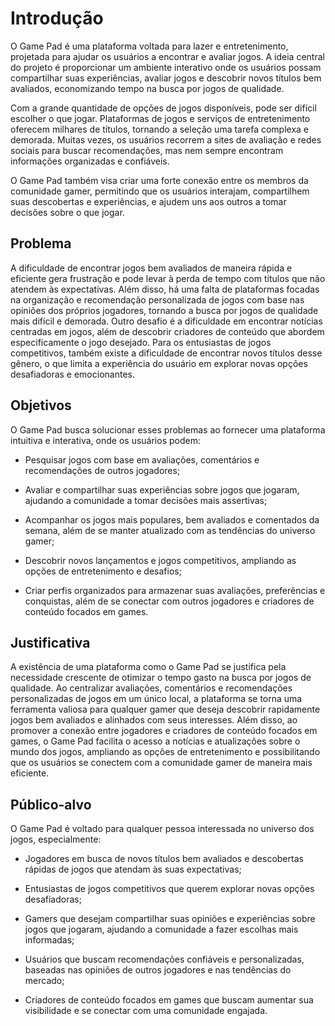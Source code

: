 # Introdução

O Game Pad é uma plataforma voltada para lazer e entretenimento, projetada para ajudar os usuários a encontrar e avaliar jogos. A ideia central do projeto é proporcionar um ambiente interativo onde os usuários possam compartilhar suas experiências, avaliar jogos e descobrir novos títulos bem avaliados, economizando tempo na busca por jogos de qualidade.

Com a grande quantidade de opções de jogos disponíveis, pode ser difícil escolher o que jogar. Plataformas de jogos e serviços de entretenimento oferecem milhares de títulos, tornando a seleção uma tarefa complexa e demorada. Muitas vezes, os usuários recorrem a sites de avaliação e redes sociais para buscar recomendações, mas nem sempre encontram informações organizadas e confiáveis.

O Game Pad também visa criar uma forte conexão entre os membros da comunidade gamer, permitindo que os usuários interajam, compartilhem suas descobertas e experiências, e ajudem uns aos outros a tomar decisões sobre o que jogar.

## Problema

A dificuldade de encontrar jogos bem avaliados de maneira rápida e eficiente gera frustração e pode levar à perda de tempo com títulos que não atendem às expectativas. Além disso, há uma falta de plataformas focadas na organização e recomendação personalizada de jogos com base nas opiniões dos próprios jogadores, tornando a busca por jogos de qualidade mais difícil e demorada. Outro desafio é a dificuldade em encontrar notícias centradas em jogos, além de descobrir criadores de conteúdo que abordem especificamente o jogo desejado. Para os entusiastas de jogos competitivos, também existe a dificuldade de encontrar novos títulos desse gênero, o que limita a experiência do usuário em explorar novas opções desafiadoras e emocionantes.

## Objetivos

O Game Pad busca solucionar esses problemas ao fornecer uma plataforma intuitiva e interativa, onde os usuários podem:

- Pesquisar jogos com base em avaliações, comentários e recomendações de outros jogadores;

- Avaliar e compartilhar suas experiências sobre jogos que jogaram, ajudando a comunidade a tomar decisões mais assertivas;

- Acompanhar os jogos mais populares, bem avaliados e comentados da semana, além de se manter atualizado com as tendências do universo gamer;

- Descobrir novos lançamentos e jogos competitivos, ampliando as opções de entretenimento e desafios;

- Criar perfis organizados para armazenar suas avaliações, preferências e conquistas, além de se conectar com outros jogadores e criadores de conteúdo focados em games.

## Justificativa

A existência de uma plataforma como o Game Pad se justifica pela necessidade crescente de otimizar o tempo gasto na busca por jogos de qualidade. Ao centralizar avaliações, comentários e recomendações personalizadas de jogos em um único local, a plataforma se torna uma ferramenta valiosa para qualquer gamer que deseja descobrir rapidamente jogos bem avaliados e alinhados com seus interesses. Além disso, ao promover a conexão entre jogadores e criadores de conteúdo focados em games, o Game Pad facilita o acesso a notícias e atualizações sobre o mundo dos jogos, ampliando as opções de entretenimento e possibilitando que os usuários se conectem com a comunidade gamer de maneira mais eficiente.


## Público-alvo

O Game Pad é voltado para qualquer pessoa interessada no universo dos jogos, especialmente:

- Jogadores em busca de novos títulos bem avaliados e descobertas rápidas de jogos que atendam às suas expectativas;

- Entusiastas de jogos competitivos que querem explorar novas opções desafiadoras;

- Gamers que desejam compartilhar suas opiniões e experiências sobre jogos que jogaram, ajudando a comunidade a fazer escolhas mais informadas;

- Usuários que buscam recomendações confiáveis e personalizadas, baseadas nas opiniões de outros jogadores e nas tendências do mercado;

- Criadores de conteúdo focados em games que buscam aumentar sua visibilidade e se conectar com uma comunidade engajada.
